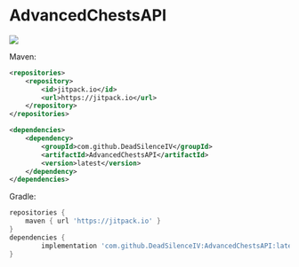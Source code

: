 # AdvancedChestsAPI

[![](https://jitpack.io/v/DeadSilenceIV/AdvancedChestsAPI.svg)](https://jitpack.io/#DeadSilenceIV/AdvancedChestsAPI)

Maven: 
```xml
<repositories>
	<repository>
		<id>jitpack.io</id>
		<url>https://jitpack.io</url>
	</repository>
</repositories>

<dependencies>
	<dependency>
	    <groupId>com.github.DeadSilenceIV</groupId>
	    <artifactId>AdvancedChestsAPI</artifactId>
	    <version>latest</version>
	</dependency>
</dependencies>
```

Gradle:
```groovy
repositories {
	maven { url 'https://jitpack.io' }
}
dependencies {
    	implementation 'com.github.DeadSilenceIV:AdvancedChestsAPI:latest'
}
```